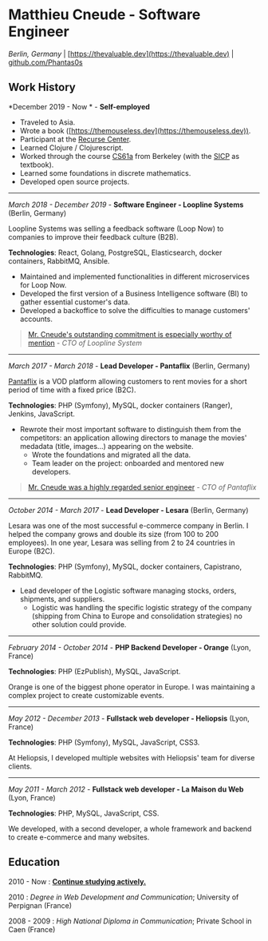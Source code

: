 # Matthieu Cneude - Software Engineer
*Berlin, Germany* | [https://thevaluable.dev](https://thevaluable.dev) | [github.com/Phantas0s](https://www.github.com/Phantas0s)

## Work History

*December 2019 - Now * - **Self-employed**

* Traveled to Asia.
* Wrote a book ([https://themouseless.dev](https://themouseless.dev)).
* Participant at the [Recurse Center](https://www.recurse.com/).
* Learned Clojure / Clojurescript.
* Worked through the course [CS61a](https://archive.org/details/ucberkeley-webcast-PL3E89002AA9B9879E?sort=titleSorter) from Berkeley (with the [SICP](https://mitpress.mit.edu/sites/default/files/sicp/index.html) as textbook).
* Learned some foundations in discrete mathematics.
* Developed open source projects.

---

*March 2018 - December 2019* - **Software Engineer - Loopline Systems** (Berlin, Germany)

Loopline Systems was selling a feedback software (Loop Now) to companies to improve their feedback culture (B2B).

**Technologies**: React, Golang, PostgreSQL, Elasticsearch, docker containers, RabbitMQ, Ansible.

* Maintained and implemented functionalities in different microservices for Loop Now.
* Developed the first version of a Business Intelligence software (BI) to gather essential customer's data.
* Developed a backoffice to solve the difficulties to manage customers' accounts.

> [Mr. Cneude's outstanding commitment is especially worthy of mention](https://matthieucneude.com/recommendation_loopline.pdf) - *CTO of Loopline System*

----

*March 2017 - March 2018* - **Lead Developer - Pantaflix** (Berlin, Germany)

[Pantaflix](https://www.pantaflix.com/) is a VOD platform allowing customers to rent movies for a short period of time with a fixed price (B2C).

**Technologies**: PHP (Symfony), MySQL, docker containers (Ranger), Jenkins, JavaScript.

* Rewrote their most important software to distinguish them from the competitors: an application allowing directors to manage the movies' medadata (title, images...) appearing on the website.
    * Wrote the foundations and migrated all the data.
    * Team leader on the project: onboarded and mentored new developers.

> [Mr. Cneude was a highly regarded senior engineer](https://matthieucneude.com/recommendation_pantaflix.pdf) - *CTO of Pantaflix*

----

*October 2014 - March 2017* - **Lead Developer - Lesara** (Berlin, Germany)

Lesara was one of the most successful e-commerce company in Berlin. I helped the company grows and double its size (from 100 to 200 employees). In one year, Lesara was selling from 2 to 24 countries in Europe (B2C).

**Technologies**: PHP (Symfony), MySQL, docker containers, Capistrano, RabbitMQ.

* Lead developer of the Logistic software managing stocks, orders, shipments, and suppliers.
    * Logistic was handling the specific logistic strategy of the company (shipping from China to Europe and consolidation strategies) no other solution could provide.

----

*February 2014 - October 2014* - **PHP Backend Developer - Orange** (Lyon, France)

**Technologies**: PHP (EzPublish), MySQL, JavaScript.

Orange is one of the biggest phone operator in Europe. I was maintaining a complex project to create customizable events.

----

*May 2012 - December 2013* - **Fullstack web developer - Heliopsis** (Lyon, France)

**Technologies**: PHP (Symfony), MySQL, JavaScript, CSS3.

At Heliopsis, I developed multiple websites with Heliopsis' team for diverse clients.

----

*May 2011 - March 2012* - **Fullstack web developer - La Maison du Web** (Lyon, France)

**Technologies**: PHP, MySQL, JavaScript, CSS.

We developed, with a second developer, a whole framework and backend to create e-commerce and many websites.

## Education

2010 - Now
:   **[Continue studying actively.](https://github.com/Phantas0s/alexandria-library)**

2010
:   *Degree in Web Development and Communication*; University of
    Perpignan (France)

2008 - 2009
:   *High National Diploma in Communication*; Private School in Caen (France)
